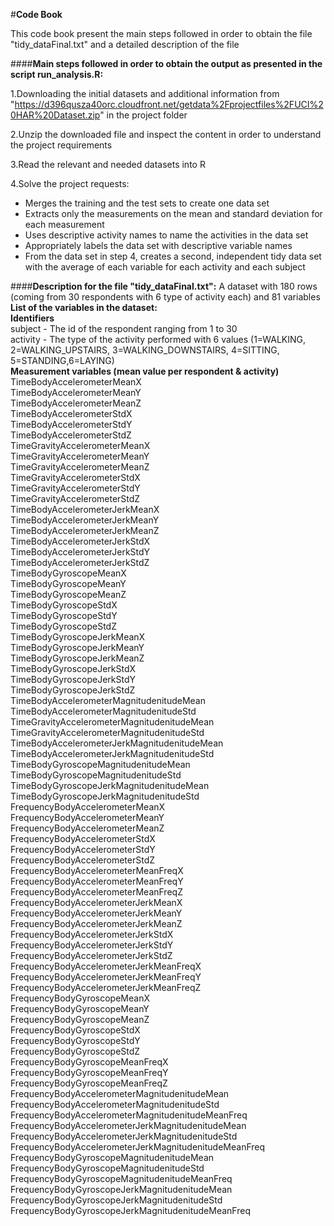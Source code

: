 #**Code Book**

This code book present the main steps followed in order to obtain the file "tidy_dataFinal.txt" and a detailed description of the file

####**Main steps followed in order to obtain the output as presented in the script run_analysis.R:**

1.Downloading the initial datasets and additional information from  
"https://d396qusza40orc.cloudfront.net/getdata%2Fprojectfiles%2FUCI%20HAR%20Dataset.zip" in the project folder  

2.Unzip the downloaded file and inspect the content in order to understand the project requirements 

3.Read the relevant and needed datasets into R  

4.Solve the project requests:    
- Merges the training and the test sets to create one data set  
- Extracts only the measurements on the mean and standard deviation for each measurement  
- Uses descriptive activity names to name the activities in the data set  
- Appropriately labels the data set with descriptive variable names  
- From the data set in step 4, creates a second, independent tidy data set with the average of each variable for each activity and each subject  

####**Description for the file "tidy_dataFinal.txt":**
A dataset with 180 rows (coming from 30 respondents with 6 type of activity each) and 81 variables    
**List of the variables in the dataset:**  
**Identifiers**  
subject - The id of the respondent ranging from 1 to 30    
activity - The type of the activity performed with 6 values (1=WALKING, 2=WALKING_UPSTAIRS, 3=WALKING_DOWNSTAIRS, 4=SITTING, 5=STANDING,6=LAYING)  
**Measurement variables (mean value per respondent & activity)**  
TimeBodyAccelerometerMeanX  
TimeBodyAccelerometerMeanY  
TimeBodyAccelerometerMeanZ  
TimeBodyAccelerometerStdX  
TimeBodyAccelerometerStdY   
TimeBodyAccelerometerStdZ  
TimeGravityAccelerometerMeanX  
TimeGravityAccelerometerMeanY  
TimeGravityAccelerometerMeanZ  
TimeGravityAccelerometerStdX  
TimeGravityAccelerometerStdY  
TimeGravityAccelerometerStdZ  
TimeBodyAccelerometerJerkMeanX  
TimeBodyAccelerometerJerkMeanY  
TimeBodyAccelerometerJerkMeanZ  
TimeBodyAccelerometerJerkStdX  
TimeBodyAccelerometerJerkStdY  
TimeBodyAccelerometerJerkStdZ  
TimeBodyGyroscopeMeanX  
TimeBodyGyroscopeMeanY  
TimeBodyGyroscopeMeanZ  
TimeBodyGyroscopeStdX  
TimeBodyGyroscopeStdY  
TimeBodyGyroscopeStdZ  
TimeBodyGyroscopeJerkMeanX  
TimeBodyGyroscopeJerkMeanY  
TimeBodyGyroscopeJerkMeanZ  
TimeBodyGyroscopeJerkStdX  
TimeBodyGyroscopeJerkStdY  
TimeBodyGyroscopeJerkStdZ  
TimeBodyAccelerometerMagnitudenitudeMean  
TimeBodyAccelerometerMagnitudenitudeStd  
TimeGravityAccelerometerMagnitudenitudeMean  
TimeGravityAccelerometerMagnitudenitudeStd  
TimeBodyAccelerometerJerkMagnitudenitudeMean  
TimeBodyAccelerometerJerkMagnitudenitudeStd  
TimeBodyGyroscopeMagnitudenitudeMean  
TimeBodyGyroscopeMagnitudenitudeStd  
TimeBodyGyroscopeJerkMagnitudenitudeMean  
TimeBodyGyroscopeJerkMagnitudenitudeStd  
FrequencyBodyAccelerometerMeanX  
FrequencyBodyAccelerometerMeanY  
FrequencyBodyAccelerometerMeanZ  
FrequencyBodyAccelerometerStdX  
FrequencyBodyAccelerometerStdY   
FrequencyBodyAccelerometerStdZ  
FrequencyBodyAccelerometerMeanFreqX  
FrequencyBodyAccelerometerMeanFreqY  
FrequencyBodyAccelerometerMeanFreqZ  
FrequencyBodyAccelerometerJerkMeanX  
FrequencyBodyAccelerometerJerkMeanY  
FrequencyBodyAccelerometerJerkMeanZ  
FrequencyBodyAccelerometerJerkStdX  
FrequencyBodyAccelerometerJerkStdY  
FrequencyBodyAccelerometerJerkStdZ  
FrequencyBodyAccelerometerJerkMeanFreqX  
FrequencyBodyAccelerometerJerkMeanFreqY  
FrequencyBodyAccelerometerJerkMeanFreqZ  
FrequencyBodyGyroscopeMeanX  
FrequencyBodyGyroscopeMeanY  
FrequencyBodyGyroscopeMeanZ  
FrequencyBodyGyroscopeStdX  
FrequencyBodyGyroscopeStdY  
FrequencyBodyGyroscopeStdZ  
FrequencyBodyGyroscopeMeanFreqX  
FrequencyBodyGyroscopeMeanFreqY  
FrequencyBodyGyroscopeMeanFreqZ  
FrequencyBodyAccelerometerMagnitudenitudeMean  
FrequencyBodyAccelerometerMagnitudenitudeStd  
FrequencyBodyAccelerometerMagnitudenitudeMeanFreq  
FrequencyBodyAccelerometerJerkMagnitudenitudeMean  
FrequencyBodyAccelerometerJerkMagnitudenitudeStd  
FrequencyBodyAccelerometerJerkMagnitudenitudeMeanFreq  
FrequencyBodyGyroscopeMagnitudenitudeMean  
FrequencyBodyGyroscopeMagnitudenitudeStd  
FrequencyBodyGyroscopeMagnitudenitudeMeanFreq  
FrequencyBodyGyroscopeJerkMagnitudenitudeMean  
FrequencyBodyGyroscopeJerkMagnitudenitudeStd  
FrequencyBodyGyroscopeJerkMagnitudenitudeMeanFreq  



